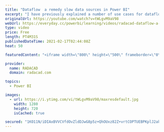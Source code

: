 ```yaml
---
title: "Dataflow  a remedy slow data sources in Power BI"
excerpt: "I have previously explained a number of use cases for dataflows. One really useful case for it is to use dataflow for slow data sources. In this short article and video, I’ll explain how this works. Read my blog article here:  https://radacad.com/dataflow-a-remedy-slow-data-sources-in-power-bi  *******************"
originalUrl: https://youtube.com/watch?v=tWLgvM9aV98
webUrl: https://everyday.cc/powerbi/learning/videos/radacad-dataflow-a-remedy-slow-data-sources-in-power-bi/
type: video
price: Free
length: PT4M31S
publishedDateTime: 2021-02-17T02:44:08Z
heat: 50

featuredContent: "<iframe width=\"800\" height=\"500\" frameborder=\"0\" src=\"https://www.youtube.com/embed/tWLgvM9aV98\" allow=\"accelerometer; autoplay; encrypted-media; gyroscope; picture-in-picture\" allowfullscreen></iframe>"

provider:
  name: RADACAD
  domain: radacad.com

topics:
  - Power BI

images:
  - url: https://i.ytimg.com/vi/tWLgvM9aV98/maxresdefault.jpg
    width: 1280
    height: 720
    isCached: true

secured: "1KO11N/iDIAxBVVCVfdOvZldDJwG8p5z+QhOUxz82Z+vrtCOPTUEBPKplJ2akpE6YYFnLt4VjSly95QB/aPee9Am2OT7HZmIqAT7Q9O0WVnM8lw5UI6tNttLQwLj9E9FUv+AsHrpkXi9DvYPLSueSvnzpRpuNcsetwFTeJdDzuHN2D9B/urqmVg5Co1RYbP2lS90iE/K/WYc6A3SOENy6WHGn0dKMdt5ctnXDkr6QxaVhapHwDFuXhGEciGRLrGV6zJgmKWLPc1fW96VPDFaV5idDwIkz15CE4DQzeoMCopZqNYpMYM2OHRPubgPhbiTtPuWx34TeycRht1dZK8iZ67kZ3gtOVaM3abZ4YAgaphhG56tM9JhYmlb5+5pNtcqjLL8T2Tq/2YpZHauROxrQrMCb2m9aelMmJlALTuGkzs=;U68+7JV34dievcOxUvfQKQ=="
---
```


